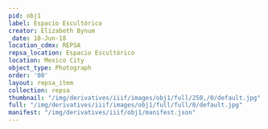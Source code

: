 ```yaml
---
pid: obj1
label: Espacio Escultórico
creator: Elizabeth Bynum
_date: 18-Jun-18
location_cdmx: REPSA
repsa_location: Espacio Escultórico
location: Mexico City
object_type: Photograph
order: '00'
layout: repsa_item
collection: repsa
thumbnail: "/img/derivatives/iiif/images/obj1/full/250,/0/default.jpg"
full: "/img/derivatives/iiif/images/obj1/full/full/0/default.jpg"
manifest: "/img/derivatives/iiif/obj1/manifest.json"
---
```

